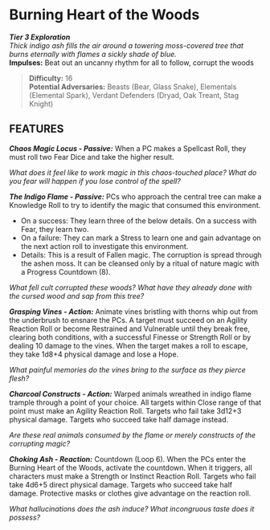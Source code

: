 # Burning Heart of the Woods

***Tier 3 Exploration***  
*Thick indigo ash fills the air around a towering moss-covered tree that burns eternally with flames a sickly shade of blue.*  
**Impulses:** Beat out an uncanny rhythm for all to follow, corrupt the woods

> **Difficulty:** 16  
> **Potential Adversaries:** Beasts (Bear, Glass Snake), Elementals (Elemental Spark), Verdant Defenders (Dryad, Oak Treant, Stag Knight)

## FEATURES

***Chaos Magic Locus - Passive:*** When a PC makes a Spellcast Roll, they must roll two Fear Dice and take the higher result.

  *What does it feel like to work magic in this chaos-touched place? What do you fear will happen if you lose control of the spell?*

***The Indigo Flame - Passive:*** PCs who approach the central tree can make a Knowledge Roll to try to identify the magic that consumed this environment.

  - On a success: They learn three of the below details. On a success with Fear, they learn two.
  - On a failure: They can mark a Stress to learn one and gain advantage on the next action roll to investigate this environment.
  - Details: This is a result of Fallen magic. The corruption is spread through the ashen moss. It can be cleansed only by a ritual of nature magic with a Progress Countdown (8).

  *What fell cult corrupted these woods? What have they already done with the cursed wood and sap from this tree?*

***Grasping Vines - Action:*** Animate vines bristling with thorns whip out from the underbrush to ensnare the PCs. A target must succeed on an Agility Reaction Roll or become Restrained and Vulnerable until they break free, clearing both conditions, with a successful Finesse or Strength Roll or by dealing 10 damage to the vines. When the target makes a roll to escape, they take 1d8+4 physical damage and lose a Hope.

  *What painful memories do the vines bring to the surface as they pierce flesh?*

***Charcoal Constructs - Action:*** Warped animals wreathed in indigo flame trample through a point of your choice. All targets within Close range of that point must make an Agility Reaction Roll. Targets who fail take 3d12+3 physical damage. Targets who succeed take half damage instead.

  *Are these real animals consumed by the flame or merely constructs of the corrupting magic?*

***Choking Ash - Reaction:*** Countdown (Loop 6). When the PCs enter the Burning Heart of the Woods, activate the countdown. When it triggers, all characters must make a Strength or Instinct Reaction Roll. Targets who fail take 4d6+5 direct physical damage. Targets who succeed take half damage. Protective masks or clothes give advantage on the reaction roll.

  *What hallucinations does the ash induce? What incongruous taste does it possess?*
